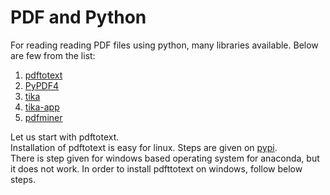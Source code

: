 # PDF and Python
For reading reading PDF files using python, many libraries available. Below are few from the list:  
1. [pdftotext](https://pypi.org/project/pdftotext/)
2. [PyPDF4](https://pypi.org/project/PyPDF4/)
3. [tika](https://github.com/chrismattmann/tika-python) 
4. [tika-app](https://pypi.org/project/tika-app/)
5. [pdfminer](https://github.com/euske/pdfminer)

Let us start with pdftotext.  
Installation of pdftotext is easy for linux. Steps are given on [pypi](https://pypi.org/project/pdftotext/).  
There is step given for windows based operating system for anaconda, but it does not work. In order to install pdfttotext on windows, follow below steps.  
